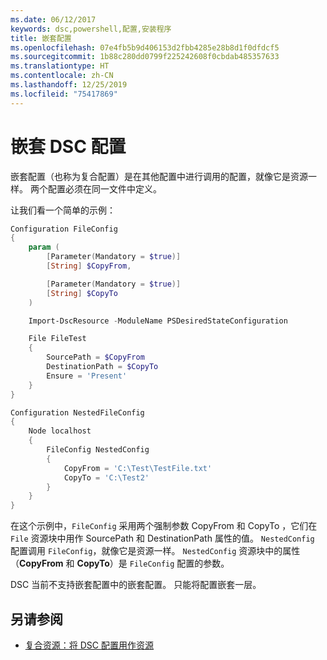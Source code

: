 ```yaml
---
ms.date: 06/12/2017
keywords: dsc,powershell,配置,安装程序
title: 嵌套配置
ms.openlocfilehash: 07e4fb5b9d406153d2fbb4285e28b8d1f0dfdcf5
ms.sourcegitcommit: 1b88c280dd0799f225242608f0cbdab485357633
ms.translationtype: HT
ms.contentlocale: zh-CN
ms.lasthandoff: 12/25/2019
ms.locfileid: "75417869"
---
```

# <a name="nesting-dsc-configurations"></a>嵌套 DSC 配置

嵌套配置（也称为复合配置）是在其他配置中进行调用的配置，就像它是资源一样。 两个配置必须在同一文件中定义。

让我们看一个简单的示例：

```powershell
Configuration FileConfig
{
    param (
        [Parameter(Mandatory = $true)]
        [String] $CopyFrom,

        [Parameter(Mandatory = $true)]
        [String] $CopyTo
    )

    Import-DscResource -ModuleName PSDesiredStateConfiguration

    File FileTest
    {
        SourcePath = $CopyFrom
        DestinationPath = $CopyTo
        Ensure = 'Present'
    }
}

Configuration NestedFileConfig
{
    Node localhost
    {
        FileConfig NestedConfig
        {
            CopyFrom = 'C:\Test\TestFile.txt'
            CopyTo = 'C:\Test2'
        }
    }
}
```

在这个示例中，`FileConfig` 采用两个强制参数 CopyFrom  和 CopyTo  ，它们在 `File` 资源块中用作 SourcePath  和 DestinationPath  属性的值。 `NestedConfig` 配置调用 `FileConfig`，就像它是资源一样。 `NestedConfig` 资源块中的属性（**CopyFrom** 和 **CopyTo**）是 `FileConfig` 配置的参数。

DSC 当前不支持嵌套配置中的嵌套配置。 只能将配置嵌套一层。

## <a name="see-also"></a>另请参阅

- [复合资源：将 DSC 配置用作资源](../resources/authoringResourceComposite.md)
